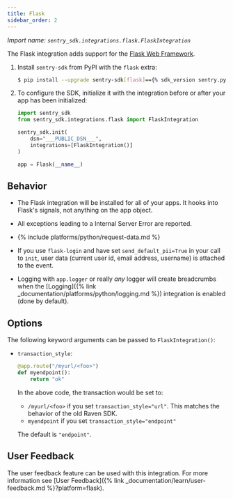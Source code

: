 ```yaml
---
title: Flask
sidebar_order: 2
---
```


<!-- WIZARD -->
*Import name: `sentry_sdk.integrations.flask.FlaskIntegration`*

The Flask integration adds support for the [Flask Web
Framework](http://flask.pocoo.org/).

1. Install `sentry-sdk` from PyPI with the `flask` extra:

    ```bash
    $ pip install --upgrade sentry-sdk[flask]=={% sdk_version sentry.python %}
    ```

2.  To configure the SDK, initialize it with the integration before or after your app has been initialized:

    ```python
    import sentry_sdk
    from sentry_sdk.integrations.flask import FlaskIntegration

    sentry_sdk.init(
        dsn="___PUBLIC_DSN___",
        integrations=[FlaskIntegration()]
    )

    app = Flask(__name__)
    ```

<!-- ENDWIZARD -->

## Behavior

* The Flask integration will be installed for all of your apps. It hooks into
  Flask's signals, not anything on the app object.

* All exceptions leading to a Internal Server Error are reported.

* {% include platforms/python/request-data.md %}

* If you use ``flask-login`` and have set ``send_default_pii=True`` in your call to ``init``, user data (current user id, email address, username) is attached to the event.

* Logging with `app.logger` or really *any* logger will create breadcrumbs when
  the [Logging]({% link _documentation/platforms/python/logging.md %})
  integration is enabled (done by default).

## Options

The following keyword arguments can be passed to `FlaskIntegration()`:

* `transaction_style`:

  ```python
  @app.route("/myurl/<foo>")
  def myendpoint():
      return "ok"
  ```

  In the above code, the transaction would be set to:

  * `/myurl/<foo>` if you set `transaction_style="url"`. This matches the behavior of the old Raven SDK.
  * `myendpoint` if you set `transaction_style="endpoint"`

  The default is `"endpoint"`.

## User Feedback

The user feedback feature can be used with this integration.  For more information
see [User Feedback]({% link _documentation/learn/user-feedback.md %}?platform=flask).
